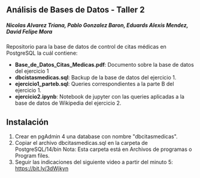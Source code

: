 ## Análisis de Bases de Datos - Taller 2
##### Nicolas Alvarez Triana, Pablo Gonzalez Baron, Eduards Alexis Mendez, David Felipe Mora
Repositorio para la base de datos de control de citas médicas en PostgreSQL la
cuál contiene:
 - **Base_de_Datos_Citas_Medicas.pdf**: Documento sobre la base de datos del ejercicio 1
 - **dbcistasmedicas.sql**: Backup de la base de datos del ejercicio 1.
 - **ejercicio1_parteb.sql**: Queries correspondientes a la parte B del ejercicio 1.
 - **ejercicio2.ipynb**: Notebook de jupyter con las queries aplicadas a la base de datos de Wikipedia del ejercicio 2.

## Instalación
 1. Crear en pgAdmin 4 una database con nombre "dbcitasmedicas".
 2. Copiar el archivo dbcitasmedicas.sql en la carpeta de PostgreSQL/14/bin
 Nota: Esta carpeta está en Archivos de programas o Program files.
 3. Seguir las indicaciones del siguiente video a partir del minuto 5: https://bit.ly/3dWjkyn
